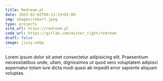 ```yaml
---
title: Redream.pl
date: 2023-02-02T00:11:13+01:00
img: images/robert.jpeg
type: projects
site_url: https://redream.pl
code_url: https://gitlab.com/mister_right/redream
draft: false
image: jizzy.webp
---
```

Lorem ipsum dolor sit amet consectetur adipisicing elit. Praesentium necessitatibus unde, ullam, dignissimos ut quod vero voluptatem adipisci aspernatur totam iure dicta modi quasi ab impedit error sapiente aliquam voluptas.
